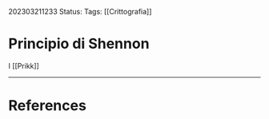 202303211233
Status: 
Tags: [[Crittografia]]

# Principio di Shennon

I [[Prikk]]


---
# References